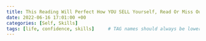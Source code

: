 ```yaml
---
title: This Reading Will Perfect How YOU SELL Yourself, Read Or Miss Out
date: 2022-06-16 17:01:00 +00
categories: [Self, Skills]
tags: [life, confidence, skills]     # TAG names should always be lowercase
---
```


